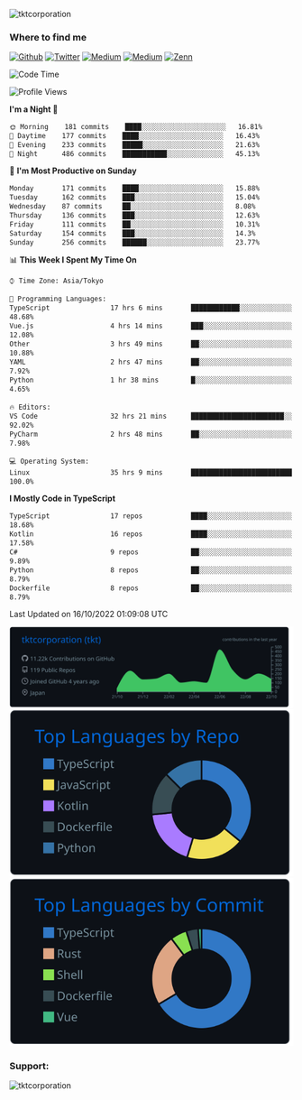 <p align="left"> <img src="https://komarev.com/ghpvc/?username=tktcorporation&label=Profile%20views&color=0e75b6&style=flat" alt="tktcorporation" /> </p>

<h3>Where to find me</h3>
<p>
<a href="https://github.com/tktcorporation" target="_blank"><img alt="Github" src="https://img.shields.io/badge/GitHub-%2312100E.svg?&style=for-the-badge&logo=Github&logoColor=white" /></a>
<a href="https://twitter.com/tktcorporation" target="_blank"><img alt="Twitter" src="https://img.shields.io/badge/twitter-%231DA1F2.svg?&style=for-the-badge&logo=twitter&logoColor=white" /></a>
<a href="https://www.linkedin.com/in/tktcorporation" target="_blank"><img alt="Medium" src="https://img.shields.io/badge/linkdin-0a66c2.svg?&style=for-the-badge&logo=linkedin&logoColor=white" /></a>
<a href="https://qiita.com/tktcorporation" target="_blank"><img alt="Medium" src="https://img.shields.io/badge/qiita-55C500.svg?&style=for-the-badge&logo=qiita&logoColor=white" /></a>
<a href="https://zenn.dev/tktcorporation" target="_blank"><img alt="Zenn" src="https://img.shields.io/badge/Zenn-3EA8FF.svg?&style=for-the-badge&logo=Zenn&logoColor=white" /></a>
</p>
  
<!--START_SECTION:waka-->
![Code Time](http://img.shields.io/badge/Code%20Time-642%20hrs%2015%20mins-blue)

![Profile Views](http://img.shields.io/badge/Profile%20Views-13-blue)

**I'm a Night 🦉** 

```text
🌞 Morning    181 commits    ████░░░░░░░░░░░░░░░░░░░░░   16.81% 
🌆 Daytime    177 commits    ████░░░░░░░░░░░░░░░░░░░░░   16.43% 
🌃 Evening    233 commits    █████░░░░░░░░░░░░░░░░░░░░   21.63% 
🌙 Night      486 commits    ███████████░░░░░░░░░░░░░░   45.13%

```
📅 **I'm Most Productive on Sunday** 

```text
Monday       171 commits    ████░░░░░░░░░░░░░░░░░░░░░   15.88% 
Tuesday      162 commits    ███░░░░░░░░░░░░░░░░░░░░░░   15.04% 
Wednesday    87 commits     ██░░░░░░░░░░░░░░░░░░░░░░░   8.08% 
Thursday     136 commits    ███░░░░░░░░░░░░░░░░░░░░░░   12.63% 
Friday       111 commits    ██░░░░░░░░░░░░░░░░░░░░░░░   10.31% 
Saturday     154 commits    ███░░░░░░░░░░░░░░░░░░░░░░   14.3% 
Sunday       256 commits    ██████░░░░░░░░░░░░░░░░░░░   23.77%

```


📊 **This Week I Spent My Time On** 

```text
⌚︎ Time Zone: Asia/Tokyo

💬 Programming Languages: 
TypeScript               17 hrs 6 mins       ████████████░░░░░░░░░░░░░   48.68% 
Vue.js                   4 hrs 14 mins       ███░░░░░░░░░░░░░░░░░░░░░░   12.08% 
Other                    3 hrs 49 mins       ██░░░░░░░░░░░░░░░░░░░░░░░   10.88% 
YAML                     2 hrs 47 mins       ██░░░░░░░░░░░░░░░░░░░░░░░   7.92% 
Python                   1 hr 38 mins        █░░░░░░░░░░░░░░░░░░░░░░░░   4.65%

🔥 Editors: 
VS Code                  32 hrs 21 mins      ███████████████████████░░   92.02% 
PyCharm                  2 hrs 48 mins       ██░░░░░░░░░░░░░░░░░░░░░░░   7.98%

💻 Operating System: 
Linux                    35 hrs 9 mins       █████████████████████████   100.0%

```

**I Mostly Code in TypeScript** 

```text
TypeScript               17 repos            ████░░░░░░░░░░░░░░░░░░░░░   18.68% 
Kotlin                   16 repos            ████░░░░░░░░░░░░░░░░░░░░░   17.58% 
C#                       9 repos             ██░░░░░░░░░░░░░░░░░░░░░░░   9.89% 
Python                   8 repos             ██░░░░░░░░░░░░░░░░░░░░░░░   8.79% 
Dockerfile               8 repos             ██░░░░░░░░░░░░░░░░░░░░░░░   8.79%

```



 Last Updated on 16/10/2022 01:09:08 UTC
<!--END_SECTION:waka-->

[![](https://raw.githubusercontent.com/tktcorporation/tktcorporation/master/profile-summary-card-output/github_dark/0-profile-details.svg)](https://github.com/vn7n24fzkq/github-profile-summary-cards)
[![](https://raw.githubusercontent.com/tktcorporation/tktcorporation/master/profile-summary-card-output/github_dark/1-repos-per-language.svg)](https://github.com/vn7n24fzkq/github-profile-summary-cards) [![](https://raw.githubusercontent.com/tktcorporation/tktcorporation/master/profile-summary-card-output/github_dark/2-most-commit-language.svg)](https://github.com/vn7n24fzkq/github-profile-summary-cards)

<h3 align="left">Support:</h3>
<p><a href="https://www.buymeacoffee.com/tktcorporation"> <img align="left" src="https://cdn.buymeacoffee.com/buttons/v2/default-yellow.png" height="50" width="210" alt="tktcorporation" /></a></p><br><br>
